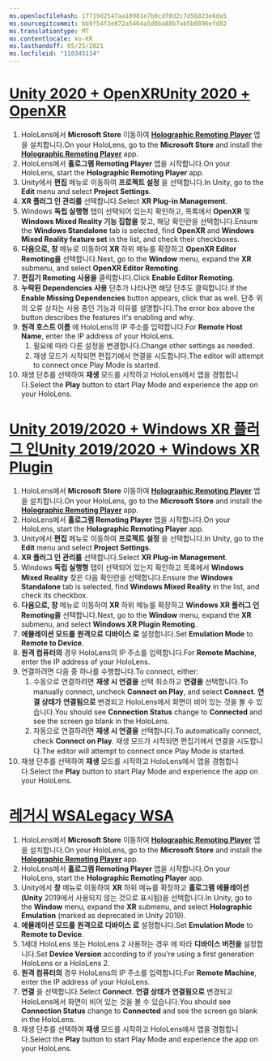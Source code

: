 ```yaml
---
ms.openlocfilehash: 17719d2547aa10981e7b8cdf0d2c7d56823e6da5
ms.sourcegitcommit: bb9f54f3e872a5464a5d9ba88b7ab5b8896efd82
ms.translationtype: MT
ms.contentlocale: ko-KR
ms.lasthandoff: 05/25/2021
ms.locfileid: "110345114"
---
```

# <a name="unity-2020--openxr"></a>[<span data-ttu-id="f6491-101">Unity 2020 + OpenXR</span><span class="sxs-lookup"><span data-stu-id="f6491-101">Unity 2020 + OpenXR</span></span>](#tab/openxr)

1. <span data-ttu-id="f6491-102">HoloLens에서 **Microsoft Store** 이동하여 **[Holographic Remoting Player](https://www.microsoft.com/store/p/holographic-remoting-player/9nblggh4sv40)** 앱을 설치합니다.</span><span class="sxs-lookup"><span data-stu-id="f6491-102">On your HoloLens, go to the **Microsoft Store** and install the **[Holographic Remoting Player](https://www.microsoft.com/store/p/holographic-remoting-player/9nblggh4sv40)** app.</span></span>
1. <span data-ttu-id="f6491-103">HoloLens에서 **홀로그램 Remoting Player** 앱을 시작합니다.</span><span class="sxs-lookup"><span data-stu-id="f6491-103">On your HoloLens, start the **Holographic Remoting Player** app.</span></span>
1. <span data-ttu-id="f6491-104">Unity에서 **편집** 메뉴로 이동하여 **프로젝트 설정** 을 선택합니다.</span><span class="sxs-lookup"><span data-stu-id="f6491-104">In Unity, go to the **Edit** menu and select **Project Settings**.</span></span>
1. <span data-ttu-id="f6491-105">**XR 플러그 인 관리를** 선택합니다.</span><span class="sxs-lookup"><span data-stu-id="f6491-105">Select **XR Plug-in Management**.</span></span>
1. <span data-ttu-id="f6491-106">Windows **독립 실행형** 탭이 선택되어 있는지 확인하고, 목록에서 **OpenXR** 및 **Windows Mixed Reality 기능 집합을** 찾고, 해당 확인란을 선택합니다.</span><span class="sxs-lookup"><span data-stu-id="f6491-106">Ensure the **Windows Standalone** tab is selected, find **OpenXR** and **Windows Mixed Reality feature set** in the list, and check their checkboxes.</span></span>
1. <span data-ttu-id="f6491-107">**다음으로, 창** 메뉴로 이동하여 **XR** 하위 메뉴를 확장하고 **OpenXR Editor Remoting을** 선택합니다.</span><span class="sxs-lookup"><span data-stu-id="f6491-107">Next, go to the **Window** menu, expand the **XR** submenu, and select **OpenXR Editor Remoting**.</span></span>
1. <span data-ttu-id="f6491-108">**편집기 Remoting 사용을** 클릭합니다.</span><span class="sxs-lookup"><span data-stu-id="f6491-108">Click **Enable Editor Remoting**.</span></span>
1. <span data-ttu-id="f6491-109">**누락된 Dependencies 사용** 단추가 나타나면 해당 단추도 클릭합니다.</span><span class="sxs-lookup"><span data-stu-id="f6491-109">If the **Enable Missing Dependencies** button appears, click that as well.</span></span> <span data-ttu-id="f6491-110">단추 위의 오류 상자는 사용 중인 기능과 이유를 설명합니다.</span><span class="sxs-lookup"><span data-stu-id="f6491-110">The error box above the button describes the features it's enabling and why.</span></span>
1. <span data-ttu-id="f6491-111">**원격 호스트 이름** 에 HoloLens의 IP 주소를 입력합니다.</span><span class="sxs-lookup"><span data-stu-id="f6491-111">For **Remote Host Name**, enter the IP address of your HoloLens.</span></span>
   1. <span data-ttu-id="f6491-112">필요에 따라 다른 설정을 변경합니다.</span><span class="sxs-lookup"><span data-stu-id="f6491-112">Change other settings as needed.</span></span>
   1. <span data-ttu-id="f6491-113">재생 모드가 시작되면 편집기에서 연결을 시도합니다.</span><span class="sxs-lookup"><span data-stu-id="f6491-113">The editor will attempt to connect once Play Mode is started.</span></span>
1. <span data-ttu-id="f6491-114">재생 단추를 선택하여 **재생** 모드를 시작하고 HoloLens에서 앱을 경험합니다.</span><span class="sxs-lookup"><span data-stu-id="f6491-114">Select the **Play** button to start Play Mode and experience the app on your HoloLens.</span></span>

# <a name="unity-20192020--windows-xr-plugin"></a>[<span data-ttu-id="f6491-115">Unity 2019/2020 + Windows XR 플러그 인</span><span class="sxs-lookup"><span data-stu-id="f6491-115">Unity 2019/2020 + Windows XR Plugin</span></span>](#tab/winxr)

1. <span data-ttu-id="f6491-116">HoloLens에서 **Microsoft Store** 이동하여 **[Holographic Remoting Player](https://www.microsoft.com/store/p/holographic-remoting-player/9nblggh4sv40)** 앱을 설치합니다.</span><span class="sxs-lookup"><span data-stu-id="f6491-116">On your HoloLens, go to the **Microsoft Store** and install the **[Holographic Remoting Player](https://www.microsoft.com/store/p/holographic-remoting-player/9nblggh4sv40)** app.</span></span>
1. <span data-ttu-id="f6491-117">HoloLens에서 **홀로그램 Remoting Player** 앱을 시작합니다.</span><span class="sxs-lookup"><span data-stu-id="f6491-117">On your HoloLens, start the **Holographic Remoting Player** app.</span></span>
1. <span data-ttu-id="f6491-118">Unity에서 **편집** 메뉴로 이동하여 **프로젝트 설정** 을 선택합니다.</span><span class="sxs-lookup"><span data-stu-id="f6491-118">In Unity, go to the **Edit** menu and select **Project Settings**.</span></span>
1. <span data-ttu-id="f6491-119">**XR 플러그 인 관리를** 선택합니다.</span><span class="sxs-lookup"><span data-stu-id="f6491-119">Select **XR Plug-in Management**.</span></span>
1. <span data-ttu-id="f6491-120">Windows **독립 실행형** 탭이 선택되어 있는지 확인하고 목록에서 **Windows Mixed Reality** 찾은 다음 확인란을 선택합니다.</span><span class="sxs-lookup"><span data-stu-id="f6491-120">Ensure the **Windows Standalone** tab is selected, find **Windows Mixed Reality** in the list, and check its checkbox.</span></span>
1. <span data-ttu-id="f6491-121">**다음으로, 창** 메뉴로 이동하여 **XR** 하위 메뉴를 확장하고 **Windows XR 플러그 인 Remoting을** 선택합니다.</span><span class="sxs-lookup"><span data-stu-id="f6491-121">Next, go to the **Window** menu, expand the **XR** submenu, and select **Windows XR Plugin Remoting**.</span></span>
1. <span data-ttu-id="f6491-122">**에뮬레이션 모드를** **원격으로 디바이스 로** 설정합니다.</span><span class="sxs-lookup"><span data-stu-id="f6491-122">Set **Emulation Mode** to **Remote to Device**.</span></span>
1. <span data-ttu-id="f6491-123">**원격 컴퓨터의** 경우 HoloLens의 IP 주소를 입력합니다.</span><span class="sxs-lookup"><span data-stu-id="f6491-123">For **Remote Machine**, enter the IP address of your HoloLens.</span></span>
1. <span data-ttu-id="f6491-124">연결하려면 다음 중 하나를 수행합니다.</span><span class="sxs-lookup"><span data-stu-id="f6491-124">To connect, either:</span></span>
   1. <span data-ttu-id="f6491-125">수동으로 연결하려면 **재생 시 연결을** 선택 취소하고 **연결을** 선택합니다.</span><span class="sxs-lookup"><span data-stu-id="f6491-125">To manually connect, uncheck **Connect on Play**, and select **Connect**.</span></span> <span data-ttu-id="f6491-126">**연결 상태가** **연결됨으로** 변경되고 HoloLens에서 화면이 비어 있는 것을 볼 수 있습니다.</span><span class="sxs-lookup"><span data-stu-id="f6491-126">You should see **Connection Status** change to **Connected** and see the screen go blank in the HoloLens.</span></span>
   1. <span data-ttu-id="f6491-127">자동으로 연결하려면 **재생 시 연결을** 선택합니다.</span><span class="sxs-lookup"><span data-stu-id="f6491-127">To automatically connect, check **Connect on Play**.</span></span> <span data-ttu-id="f6491-128">재생 모드가 시작되면 편집기에서 연결을 시도합니다.</span><span class="sxs-lookup"><span data-stu-id="f6491-128">The editor will attempt to connect once Play Mode is started.</span></span>
1. <span data-ttu-id="f6491-129">재생 단추를 선택하여 **재생** 모드를 시작하고 HoloLens에서 앱을 경험합니다.</span><span class="sxs-lookup"><span data-stu-id="f6491-129">Select the **Play** button to start Play Mode and experience the app on your HoloLens.</span></span>

# <a name="legacy-wsa"></a>[<span data-ttu-id="f6491-130">레거시 WSA</span><span class="sxs-lookup"><span data-stu-id="f6491-130">Legacy WSA</span></span>](#tab/wsa)

1. <span data-ttu-id="f6491-131">HoloLens에서 **Microsoft Store** 이동하여 **[Holographic Remoting Player](https://www.microsoft.com/store/p/holographic-remoting-player/9nblggh4sv40)** 앱을 설치합니다.</span><span class="sxs-lookup"><span data-stu-id="f6491-131">On your HoloLens, go to the **Microsoft Store** and install the **[Holographic Remoting Player](https://www.microsoft.com/store/p/holographic-remoting-player/9nblggh4sv40)** app.</span></span>
1. <span data-ttu-id="f6491-132">HoloLens에서 **홀로그램 Remoting Player** 앱을 시작합니다.</span><span class="sxs-lookup"><span data-stu-id="f6491-132">On your HoloLens, start the **Holographic Remoting Player** app.</span></span>
1. <span data-ttu-id="f6491-133">Unity에서 **창** 메뉴로 이동하여 **XR** 하위 메뉴를 확장하고 **홀로그램 에뮬레이션(Unity** 2019에서 사용되지 않는 것으로 표시됨)을 선택합니다.</span><span class="sxs-lookup"><span data-stu-id="f6491-133">In Unity, go to the **Window** menu, expand the **XR** submenu, and select **Holographic Emulation** (marked as deprecated in Unity 2019).</span></span>
1. <span data-ttu-id="f6491-134">**에뮬레이션 모드를** **원격으로 디바이스 로** 설정합니다.</span><span class="sxs-lookup"><span data-stu-id="f6491-134">Set **Emulation Mode** to **Remote to Device**.</span></span>
1. <span data-ttu-id="f6491-135">1세대 HoloLens 또는 HoloLens 2 사용하는 경우 에 따라 **디바이스 버전을** 설정합니다.</span><span class="sxs-lookup"><span data-stu-id="f6491-135">Set **Device Version** according to if you're using a first generation HoloLens or a HoloLens 2.</span></span>
1. <span data-ttu-id="f6491-136">**원격 컴퓨터의** 경우 HoloLens의 IP 주소를 입력합니다.</span><span class="sxs-lookup"><span data-stu-id="f6491-136">For **Remote Machine**, enter the IP address of your HoloLens.</span></span>
1. <span data-ttu-id="f6491-137">**연결** 을 선택합니다.</span><span class="sxs-lookup"><span data-stu-id="f6491-137">Select **Connect**.</span></span> <span data-ttu-id="f6491-138">**연결 상태가** **연결됨으로** 변경되고 HoloLens에서 화면이 비어 있는 것을 볼 수 있습니다.</span><span class="sxs-lookup"><span data-stu-id="f6491-138">You should see **Connection Status** change to **Connected** and see the screen go blank in the HoloLens.</span></span>
1. <span data-ttu-id="f6491-139">재생 단추를 선택하여 **재생** 모드를 시작하고 HoloLens에서 앱을 경험합니다.</span><span class="sxs-lookup"><span data-stu-id="f6491-139">Select the **Play** button to start Play Mode and experience the app on your HoloLens.</span></span>
